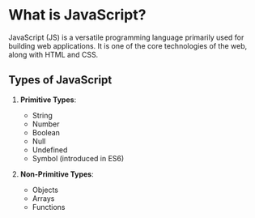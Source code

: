 # What is JavaScript?

JavaScript (JS) is a versatile programming language primarily used for building web applications. It is one of the core technologies of the web, along with HTML and CSS.

## Types of JavaScript
1. **Primitive Types**:
   - String
   - Number
   - Boolean
   - Null
   - Undefined
   - Symbol (introduced in ES6)
   
2. **Non-Primitive Types**:
   - Objects
   - Arrays
   - Functions
